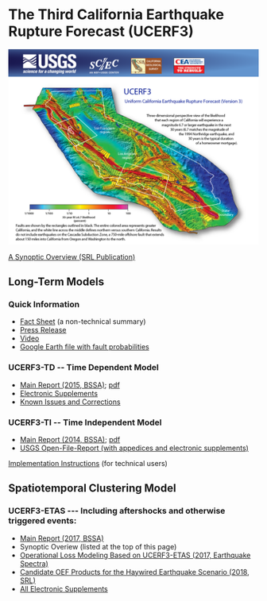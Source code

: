 # The Third California Earthquake Rupture Forecast (UCERF3)

![UCERF3 Postcard](resources/UCERF3_postcard.png)

[A Synoptic Overview (SRL Publication)](http://srl.geoscienceworld.org/content/early/2017/07/07/0220170045)

## Long-Term Models

### Quick Information

* [Fact Sheet](https://pubs.usgs.gov/fs/2015/3009/) (a non-technical summary)
* [Press Release](https://www.usgs.gov/news/new-long-term-earthquake-forecast-california)
* [Video](https://www.youtube.com/watch?v=L0vHyHLMNx8)
* [Google Earth file with fault probabilities](http://opensha.usc.edu/ftp/kmilner/ucerf3/ucerf3_timedep_30yr_probs.kmz)

### UCERF3-TD -- Time Dependent Model

* [Main Report (2015, BSSA)](http://bssa.geoscienceworld.org/content/early/2015/03/05/0120140093.abstract); [pdf](resources/UCERF3-TD_2015_BSSA_Paper.pdf)
* [Electronic Supplements](http://opensha.usc.edu/ftp/UCERF3-TimeDependentSupplements/)
* [Known Issues and Corrections](UCERF3-TD-Corrections)

### UCERF3-TI -- Time Independent Model

* [Main Report (2014, BSSA)](http://bssa.geoscienceworld.org/content/104/3/1122.abstract?stoc); [pdf](resources/UCERF3-TI_2014_BSSA_Paper.pdf)
* [USGS Open-File-Report (with appedices and electronic supplements)](https://pubs.usgs.gov/of/2013/1165/)

[Implementation Instructions](https://github.com/opensha/opensha-ucerf3/wiki/UCERF3-Implementation-Instructions) (for technical users)

## Spatiotemporal Clustering Model

### UCERF3-ETAS --- Including aftershocks and otherwise triggered events: 

* [Main Report (2017, BSSA)](http://www.bssaonline.org/content/early/2017/02/24/0120160173.abstract)
* Synoptic Overiew (listed at the top of this page)
* [Operational Loss Modeling Based on UCERF3-ETAS (2017, Earthquake Spectra)](http://www.earthquakespectra.org/doi/abs/10.1193/011817EQS017M)
* [Candidate OEF Products for the Haywired Earthquake Scenario (2018, SRL)](https://pubs.geoscienceworld.org/ssa/srl/article/530336/candidate-products-for-operational-earthquake)
* [All Electronic Supplements](UCERF3-ETAS)